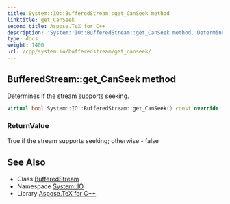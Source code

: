 ```yaml
---
title: System::IO::BufferedStream::get_CanSeek method
linktitle: get_CanSeek
second_title: Aspose.TeX for C++
description: 'System::IO::BufferedStream::get_CanSeek method. Determines if the stream supports seeking in C++.'
type: docs
weight: 1400
url: /cpp/system.io/bufferedstream/get_canseek/
---
```

## BufferedStream::get_CanSeek method


Determines if the stream supports seeking.

```cpp
virtual bool System::IO::BufferedStream::get_CanSeek() const override
```


### ReturnValue

True if the stream supports seeking; otherwise - false

## See Also

* Class [BufferedStream](../)
* Namespace [System::IO](../../)
* Library [Aspose.TeX for C++](../../../)
